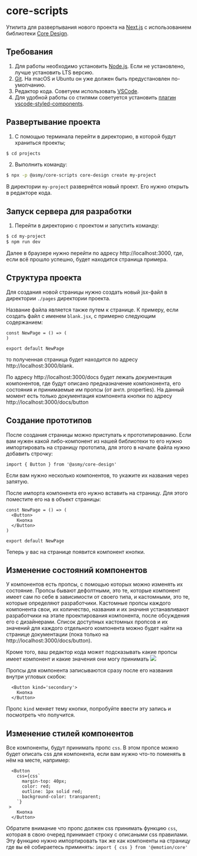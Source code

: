 # core-scripts
Утилита для развертывания нового проекта на [Next.js](https://nextjs.org/) c использованием библиотеки [Core Design](https://github.com/CSSSR/core-design).

## Требования
1. Для работы необходимо установить [Node.js](https://nodejs.org). Если не установлено, лучше установить LTS версию.
2. [Git](https://git-scm.com/). На macOS и Ubuntu он уже должен быть предустановлен по-умолчанию.
3. Редактор кода. Советуем использовать [VSCode](https://code.visualstudio.com/).
4. Для удобной работы со стилями советуется установить [плагин vscode-styled-components](https://marketplace.visualstudio.com/items?itemName=jpoissonnier.vscode-styled-components).

## Развертывание проекта
1. С помощью терминала перейти в директорию, в которой будут храниться проекты;
```sh
$ cd projects
```
2. Выполнить команду:
```sh
$ npx -p @asmy/core-scripts core-design create my-project
```
В директории `my-project` развернётся новый проект. Его нужно открыть в редакторе кода.

## Запуск сервера для разработки
1. Перейти в директорию с проектом и запустить команду:
```sh
$ cd my-project
$ npm run dev
```

Далее в браузере нужно перейти по адресу http://localhost:3000, где, если всё прошло успешно, будет находится страница примера.

## Структура проекта
Для создания новой страницы нужно создать новый jsx-файл в директории `./pages` директории проекта.

Название файла является также путем к странице. К примеру, если создать файл с именем `blank.jsx`, c примерно следующим содержанием:
```
const NewPage = () => (
)

export default NewPage
```
то полученная страница будет находится по адресу http://localhost:3000/blank.

По адресу  http://localhost:3000/docs будет лежать документация компонентов, где будут описано предназначение компононента, его состояния и принимаемые им пропсы (от англ. properties). На данный момент есть только документация компонента кнопки по адресу  http://localhost:3000/docs/button

## Создание прототипов
После создания страницы можно приступать к прототипированию. Если вам нужен какой либо-компонент из нашей библиотеки то его нужно импортировать на страницу прототипа, для этого в начале файла нужно добавить строчку: 
```
import { Button } from '@asmy/core-design'
```
Если вам нужно несколько компонентов, то укажите их названия через запятую. 

После импорта компонента его нужно вставить на страницу. Для этого поместите его на в объект страницы: 
```
const NewPage = () => (
  <Button>
    Кнопка
  </Button>
)

export default NewPage
```
Теперь у вас на странице появится компонент кнопки.

## Изменение состояний компонентов
У компонентов есть пропсы, с помощью которых можно изменять их состояние. Пропсы бывают дефолтными, это те, которые компонент имеет сам по себе в зависимости от своего типа, и кастомными, это те, которые определяют разработчики. Кастомные пропсы каждого компонента свои, их количество, названия и их значиня устанавливают разработчики на этапе проектирования компонента, после обсуждения его с дизайнерами. Список доступных кастомных пропсов и их значений для каждого отдельного компонента можно будет найти на странице документации (пока только на http://localhost:3000/docs/button). 

Кроме того, ваш редактор кода может подсказывать какие пропсы имеет компонент и какие значения они могу принимать
![](http://s.csssr.ru/U31J879TR/20190423124655.jpg)

Пропсы для компонента записываются сразу после его названия внутри угловых скобок:
```
  <Button kind='secondary'>
    Кнопка
  </Button>
```
Пропс `kind` меняет тему кнопки, попробуйте ввести эту запись и посмотреть что получится.

## Изменение стилей компонентов
Все компоненты, будут принимать пропс `css`. В этом пропсе можно будет описать css для компонента, если вам нужно что-то поменять в нём на месте, например:
```
  <Button 
    css={css`
      margin-top: 40px;
      color: red;
      outline: 1px solid red;
      background-color: transparent;
    `}
 >
    Кнопка
  </Button>
```
Обратите внимание что пропс должен css принимать функцию `css`, которая в свою очеред принимает строку с описаными css правилами. Эту функцию нужно импортировать так же как компоненты на страницу где вы её собираетесь приминять:
`import { css } from '@emotion/core'`
